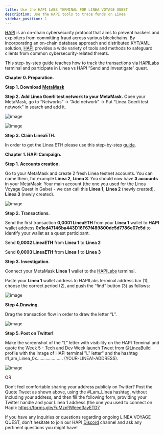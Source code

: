 ```yaml
---
title: Use the HAPI LABS TERMINAL FOR LINEA VOYAGE QUEST
description: Use the HAPI tools to trace funds on Linea
sidebar_position: 1
---
```


[HAPI](https://hapi-one.gitbook.io/hapi-protocol) is an on-chain cybersecurity protocol that aims to prevent hackers and exploiters from committing fraud across various blockchains. 
By incorporating an on-chain database approach and distributed KYT/AML solution, [HAPI](https://hapi.one/) provides a wide variety of tools and methods to safeguard clients from common cybersecurity-related threats.


This step-by-step guide teaches how to track the transactions via [HAPILabs](https://linea.hapilabs.one/) terminal and participate in Linea vs HAPI ”Send and Investigate” quest.


**Chapter 0. Preparation.**

**Step 1.** **Download [MetaMask](https://metamask.io/download/)**

**Step 2.** **Add Linea Goerli test network to your MetaMask.** Open your MetaMask, go to “Networks” -> “Add network” -> Put “Linea Goerli test network” in search and add it.

![image](https://github.com/ConsenSys/doc.zk-evm/assets/45225985/0002e3b8-59e1-4655-9cc0-138de7236e98)



![image](https://github.com/ConsenSys/doc.zk-evm/assets/45225985/b55ac6ab-4100-4417-bc43-a1afaa04129d)


**Step 3.** **Claim LineaETH.** 


In order to get the Linea ETH please use this step-by-step [guide](https://docs.linea.build/use-linea/fund#get-test-eth-on-goerli).



**Chapter 1. HAPI Campaign.**


**Step 1**. **Accounts creation.**

Go to your MetaMask and create 2 fresh Linea testnet accounts. You can name them, for example **Linea 2**, **Linea 3**. You should now have **3 accounts** in your MetaMask: 
Your main account (the one you used for the Linea Voyage Quest in Galxe) - we can call this **Linea 1**,
**Linea 2** (newly created),
**Linea 3** (newly created).

![image](https://github.com/ConsenSys/doc.zk-evm/assets/45225985/ba8fe822-ef8c-431c-b34a-f28a9e7f049c)


**Step 2.** **Transactions.** 

Send the first transaction **0,0001 LineaETH** from your **Linea 1** wallet to **HAPI** wallet address **0x1ed47146ba443D16F67f489800dc5d7786e07c5d** to identify your wallet as a quest participant.


Send **0,0002 LineaETH** from **Linea 1** to **Linea 2**

Send **0,0003 LineaETH** from **Linea 1** to **Linea 3**


**Step 3.** **Investigation.** 

Connect your MetaMask **Linea 1** wallet to the [HAPILabs](https://linea.hapilabs.one/) terminal. 

Paste your **Linea 1** wallet address to HAPILabs terminal address bar (1), choose the correct period (2), and push the “find” button (3) as follows:


![image](https://github.com/ConsenSys/doc.zk-evm/assets/45225985/0948312a-1da6-418c-80bd-44321d6544d9)


**Step 4.Drawing.**


Drag the transaction flow in order to draw the letter “L”.


![image](https://github.com/ConsenSys/doc.zk-evm/assets/45225985/2e54279d-6fc4-4230-81bd-a2cbc3c92c36)



**Step 5. Post on Twitter!**

Make the screenshot of the “L” letter with visibility on the HAPI Terminal and quote the [Week 5 - Tech and Dev Week launch Tweet](https://twitter.com/LineaBuild/status/1663531528679460864) from [@LineaBuild](https://twitter.com/LineaBuild) profile with the image of HAPI terminal "L" letter" and the hashtag #I_am_Linea_0x………………… (YOUR-LINEA1-ADDRESS).


![image](https://github.com/ConsenSys/doc.zk-evm/assets/45225985/d26f9f66-9dc0-40d6-96ae-78840990e2be)

OR

Don’t feel comfortable sharing your address publicly on Twitter? 
Post the Quote Tweet as shown above, using the #I_am_Linea hashtag, without including your address, and then fill the following form, providing your Twitter handle and your Linea 1 address (the one you used to connect on Hapi): https://forms.gle/FuMznRWeee3ayETD7




If you have any inquiries or questions regarding ongoing LINEA VOYAGE QUEST, don't hesitate to join our HAPI [Discord](https://discord.gg/q8qSYMX6Ju) channel and ask any pertinent questions you might have!